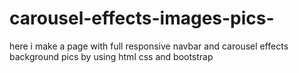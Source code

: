 # carousel-effects-images-pics-
here i make a page with full responsive navbar and carousel effects background pics by using html css and bootstrap
